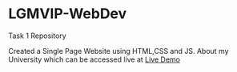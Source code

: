 # LGMVIP-WebDev
Task 1 Repository

Created a Single Page Website using HTML,CSS and JS. About my University which can be accessed live at [Live Demo]()
